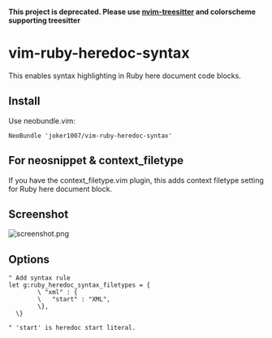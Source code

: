 
**This project is deprecated. Please use [nvim-treesitter](https://github.com/nvim-treesitter/nvim-treesitter) and colorscheme supporting treesitter**

# vim-ruby-heredoc-syntax

This enables syntax highlighting in Ruby here document code blocks.

## Install

Use neobundle.vim:

```vim
NeoBundle 'joker1007/vim-ruby-heredoc-syntax'
```

## For neosnippet & context\_filetype
If you have the context\_filetype.vim plugin,
this adds context filetype setting for Ruby here document block.

## Screenshot

![screenshot.png](screenshot.png)

## Options

```vim
" Add syntax rule
let g:ruby_heredoc_syntax_filetypes = {
        \ "xml" : {
        \   "start" : "XML",
        \},
  \}

" 'start' is heredoc start literal.
```

